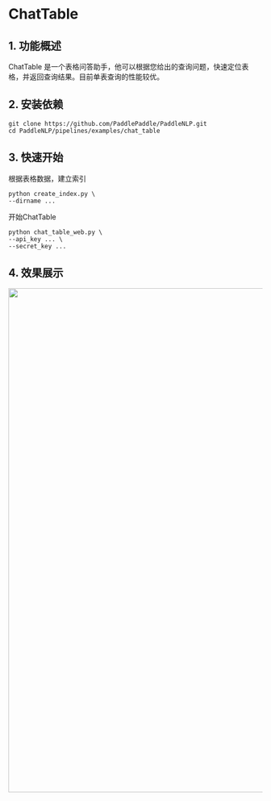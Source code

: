 # ChatTable

## 1. 功能概述

ChatTable 是一个表格问答助手，他可以根据您给出的查询问题，快速定位表格，并返回查询结果。目前单表查询的性能较优。

## 2. 安装依赖

```
git clone https://github.com/PaddlePaddle/PaddleNLP.git
cd PaddleNLP/pipelines/examples/chat_table
```

## 3. 快速开始

根据表格数据，建立索引
```
python create_index.py \
--dirname ...
```
开始ChatTable
```
python chat_table_web.py \
--api_key ... \
--secret_key ...
```

## 4. 效果展示

<div align="center">
    <img src="https://github.com/PaddlePaddle/PaddleNLP/assets/137043369/c6a79c78-3f51-4960-b0e6-2fecc5a0d412" width="1000px">
</div>
